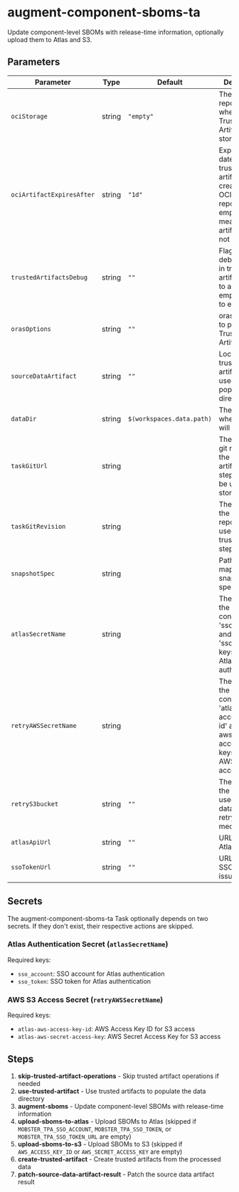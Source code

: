 # augment-component-sboms-ta

Update component-level SBOMs with release-time information, optionally upload them to Atlas and S3.

## Parameters

| Parameter                 | Type   | Default                     | Description                                                                                                                         |
|---------------------------|--------|-----------------------------|-------------------------------------------------------------------------------------------------------------------------------------|
| `ociStorage`              | string | `"empty"`                   | The OCI repository where the Trusted Artifacts are stored.                                                                          |
| `ociArtifactExpiresAfter` | string | `"1d"`                      | Expiration date for the trusted artifacts created in the OCI repository. An empty string means the artifacts do not expire.         |
| `trustedArtifactsDebug`   | string | `""`                        | Flag to enable debug logging in trusted artifacts. Set to a non-empty string to enable.                                             |
| `orasOptions`             | string | `""`                        | oras options to pass to Trusted Artifacts calls                                                                                     |
| `sourceDataArtifact`      | string | `""`                        | Location of trusted artifacts to be used to populate data directory                                                                 |
| `dataDir`                 | string | `$(workspaces.data.path)`   | The location where data will be stored                                                                                              |
| `taskGitUrl`              | string |                             | The url to the git repo where the trusted artifact stepactions to be used are stored                                                |
| `taskGitRevision`         | string |                             | The revision in the taskGitUrl repo to be used for trusted artifact stepactions                                                     |
| `snapshotSpec`            | string |                             | Path to the mapped snapshot spec.                                                                                                   |
| `atlasSecretName`         | string |                             | The name of the K8s secret containing the 'sso_account' and 'sso_token' keys used for Atlas OIDC authentication.                    |
| `retryAWSSecretName`      | string |                             | The name of the K8s secret containing the 'atlas-aws-access-key-id' and 'atlas-aws-secret-access-key' keys used for AWS S3 access.  |
| `retryS3bucket`           | string | `""`                        | The name of the S3 bucket used to store data for the retry mechanism.                                                               |
| `atlasApiUrl`             | string | `""`                        | URL of the Atlas API host.                                                                                                          |
| `ssoTokenUrl`             | string | `""`                        | URL of the SSO token issuer.                                                                                                        |

## Secrets
The augment-component-sboms-ta Task optionally depends on two secrets. If they
don't exist, their respective actions are skipped.

### Atlas Authentication Secret (`atlasSecretName`)

Required keys:
- `sso_account`: SSO account for Atlas authentication
- `sso_token`: SSO token for Atlas authentication

### AWS S3 Access Secret (`retryAWSSecretName`)

Required keys:
- `atlas-aws-access-key-id`: AWS Access Key ID for S3 access
- `atlas-aws-secret-access-key`: AWS Secret Access Key for S3 access

## Steps

1. **skip-trusted-artifact-operations** - Skip trusted artifact operations if needed
2. **use-trusted-artifact** - Use trusted artifacts to populate the data directory
3. **augment-sboms** - Update component-level SBOMs with release-time information
4. **upload-sboms-to-atlas** - Upload SBOMs to Atlas (skipped if `MOBSTER_TPA_SSO_ACCOUNT`, `MOBSTER_TPA_SSO_TOKEN`, or `MOBSTER_TPA_SSO_TOKEN_URL` are empty)
5. **upload-sboms-to-s3** - Upload SBOMs to S3 (skipped if `AWS_ACCESS_KEY_ID` or `AWS_SECRET_ACCESS_KEY` are empty)
6. **create-trusted-artifact** - Create trusted artifacts from the processed data
7. **patch-source-data-artifact-result** - Patch the source data artifact result
